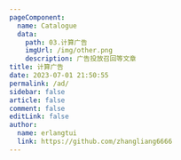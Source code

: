 ```yaml
---
pageComponent:
  name: Catalogue
  data:
    path: 03.计算广告
    imgUrl: /img/other.png
    description: 广告投放召回等文章
title: 计算广告
date: 2023-07-01 21:50:55
permalink: /ad/
sidebar: false
article: false
comment: false
editLink: false
author:
  name: erlangtui
  link: https://github.com/zhangliang6666
---
```

